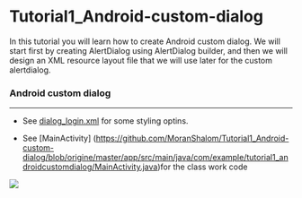 
# Tutorial1_Android-custom-dialog
In this tutorial you will learn how to create Android custom dialog.  We will start first by creating AlertDialog using AlertDialog builder, and then we will design an XML resource layout file that we will use later for the custom alertdialog.

### Android custom dialog
_______________________________________
* See   [dialog_login.xml](https://github.com/MoranShalom/Tutorial1_Android-custom-dialog/blob/origine/master/app/src/main/res/layout/dialog_login.xml)
for some styling optins.

* See [MainActivity] (https://github.com/MoranShalom/Tutorial1_Android-custom-dialog/blob/origine/master/app/src/main/java/com/example/tutorial1_androidcustomdialog/MainActivity.java)for the class work code



![](https://user-images.githubusercontent.com/49485877/55903945-5c87a300-5bd7-11e9-9ee8-cbe395c766c1.jpg)
